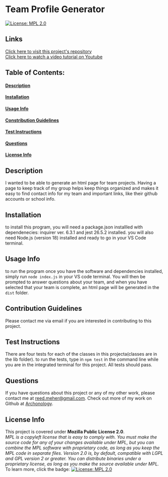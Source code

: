 # Team Profile Generator
[![License: MPL 2.0](https://img.shields.io/badge/License-MPL_2.0-brightgreen.svg)](https://opensource.org/licenses/MPL-2.0)
## Links
[Click here to visit this project's repository](https://github.com/archonology/Team-Profile-Generator)<br>
[Click here to watch a video tutorial on Youtube](pending)    
## Table of Contents:
#### [Description](https://github.com/archonology/Pro-Readme-Generator/blob/main/README.md#description)
#### [Installation](https://github.com/archonology/Pro-Readme-Generator/blob/main/README.md#installation)
#### [Usage Info](https://github.com/archonology/Pro-Readme-Generator/blob/main/README.md#usage-info)
#### [Constribution Guidelines](https://github.com/archonology/Pro-Readme-Generator/blob/main/README.md#constribution-guidelines)
#### [Test Instructions](https://github.com/archonology/Pro-Readme-Generator/blob/main/README.md#test-instructions)
#### [Questions](https://github.com/archonology/Pro-Readme-Generator/blob/main/README.md#questions)
#### [License Info](https://github.com/archonology/Pro-Readme-Generator/blob/main/README.md#license-info)

## Description
I wanted to be able to generate an html page for team projects. Having a page to keep track of my group helps keep things organized and makes it easy to find contact info for my team and important links, like their github accounts or school info. 
    
## Installation
to install this program, you will need a package.json installled with dependenecies: inquirer ver. 6.3.1 and jest 26.5.2 installed. you will also need Node.js (version 18) installed and ready to go in your  VS Code terminal. 

## Usage Info
to run the program once you have the software and dependencies installed, simply run `node index.js` in your VS code terminal.  You will then be prompted to answer questions about your team, and when you have selected that your team is complete,  an html page will be generated in the `dist` folder. 

## Contribution Guidelines
Please contact me via email if you are interested in contributing to this project.

## Test Instructions
There are four tests for each of the classes in this projecta(classes are in the lib folder). to run the tests, type in `npm test` in the command line while you are in the integrated terminal for this project. All tests should pass.  

## Questions
If you have questions about this project or any of my other work, please contact me at reed.meher@gmail.com. Check out more of my work on Github at [Archonology](https://github.com/Archonology).
    
## License Info
This project is covered under **Mozilla Public License 2.0**. 
<br>
*MPL is a copyleft license that is easy to comply with. You must make the source code for any of your changes available under MPL, but you can combine the MPL software with proprietary code, as long as you keep the MPL code in separate files. Version 2.0 is, by default, compatible with LGPL and GPL version 2 or greater. You can distribute binaries under a proprietary license, as long as you make the source available under MPL.* 
<br>
To learn more, click the badge: [![License: MPL 2.0](https://img.shields.io/badge/License-MPL_2.0-brightgreen.svg)](https://opensource.org/licenses/MPL-2.0)
